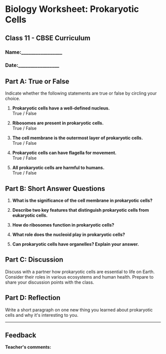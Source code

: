 # **Biology Worksheet: Prokaryotic Cells**
## **Class 11 - CBSE Curriculum**
### **Name:_________________**  
### **Date:_________________**

## **Part A: True or False**

Indicate whether the following statements are true or false by circling your choice.

1. **Prokaryotic cells have a well-defined nucleus.**  
   True / False

2. **Ribosomes are present in prokaryotic cells.**  
   True / False

3. **The cell membrane is the outermost layer of prokaryotic cells.**  
   True / False

4. **Prokaryotic cells can have flagella for movement.**  
   True / False

5. **All prokaryotic cells are harmful to humans.**  
   True / False

## **Part B: Short Answer Questions**

1. **What is the significance of the cell membrane in prokaryotic cells?**

2. **Describe two key features that distinguish prokaryotic cells from eukaryotic cells.**

3. **How do ribosomes function in prokaryotic cells?**

4. **What role does the nucleoid play in prokaryotic cells?**

5. **Can prokaryotic cells have organelles? Explain your answer.**

## **Part C: Discussion**

Discuss with a partner how prokaryotic cells are essential to life on Earth. Consider their roles in various ecosystems and human health. Prepare to share your discussion points with the class.

## **Part D: Reflection**

Write a short paragraph on one new thing you learned about prokaryotic cells and why it's interesting to you.

---

## **Feedback**

**Teacher's comments:**
